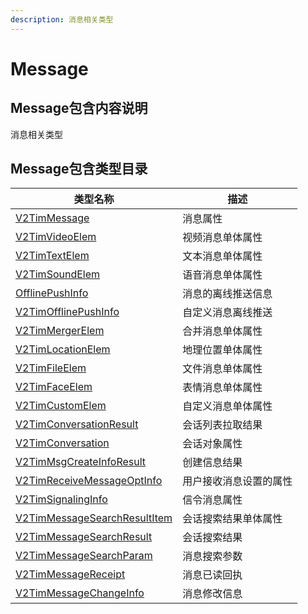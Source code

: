 ```yaml
---
description: 消息相关类型
---
```


# Message

## Message包含内容说明

消息相关类型

## Message包含类型目录

| 类型名称                                                            | 描述          |
| --------------------------------------------------------------- | ----------- |
| [V2TimMessage](v2timmessage.md)                                 | 消息属性        |
| [V2TimVideoElem](v2timvideoelem.md)                             | 视频消息单体属性    |
| [V2TimTextElem](v2timtextelem.md)                               | 文本消息单体属性    |
| [V2TimSoundElem](v2timsoundelem.md)                             | 语音消息单体属性    |
| [OfflinePushInfo](offlinepushinfo.md)                           | 消息的离线推送信息   |
| [V2TimOfflinePushInfo](v2timofflinepushinfo.md)                 | 自定义消息离线推送   |
| [V2TimMergerElem](v2timmergerelem.md)                           | 合并消息单体属性    |
| [V2TimLocationElem](v2timlocationelem.md)                       | 地理位置单体属性    |
| [V2TimFileElem](v2timfileelem.md)                               | 文件消息单体属性    |
| [V2TimFaceElem](v2timfaceelem.md)                               | 表情消息单体属性    |
| [V2TimCustomElem](v2timcustomelem.md)                           | 自定义消息单体属性   |
| [V2TimConversationResult](v2timconversationresult.md)           | 会话列表拉取结果    |
| [V2TimConversation](v2timconversation.md)                       | 会话对象属性      |
| [V2TimMsgCreateInfoResult](v2timsdklistener-1.md)               | 创建信息结果      |
| [V2TimReceiveMessageOptInfo](v2timreceivemessageoptinfo.md)     | 用户接收消息设置的属性 |
| [V2TimSignalingInfo](v2timsignalinginfo.md)                     | 信令消息属性      |
| [V2TimMessageSearchResultItem](v2timmessagesearchresultitem.md) | 会话搜索结果单体属性  |
| [V2TimMessageSearchResult](v2timmessagesearchresult.md)         | 会话搜索结果      |
| [V2TimMessageSearchParam](v2timmessagesearchparam.md)           | 消息搜索参数      |
| [V2TimMessageReceipt](v2timmessagereceipt.md)                   | 消息已读回执      |
| [V2TimMessageChangeInfo](v2timmessagechangeinfo.md)             | 消息修改信息      |
